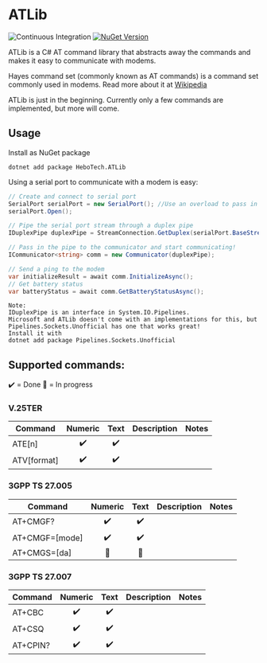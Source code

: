 # ATLib
![Continuous Integration](https://github.com/hbjorgo/ATLib/workflows/Continuous%20Integration/badge.svg?branch=master) [![NuGet Version](https://img.shields.io/nuget/vpre/HeboTech.ATLib.svg?style=flat)](https://www.nuget.org/packages/HeboTech.ATLib/)

ATLib is a C# AT command library that abstracts away the commands and makes it easy to communicate with modems.

Hayes command set (commonly known as AT commands) is a command set commonly used in modems. Read more about it at [Wikipedia](https://en.wikipedia.org/wiki/Hayes_command_set)

ATLib is just in the beginning. Currently only a few commands are implemented, but more will come.

## Usage
Install as NuGet package
```shell
dotnet add package HeboTech.ATLib
```

Using a serial port to communicate with a modem is easy:
```csharp
// Create and connect to serial port
SerialPort serialPort = new SerialPort(); //Use an overload to pass in your settings
serialPort.Open();

// Pipe the serial port stream through a duplex pipe
IDuplexPipe duplexPipe = StreamConnection.GetDuplex(serialPort.BaseStream); // See note below

// Pass in the pipe to the communicator and start communicating!
ICommunicator<string> comm = new Communicator(duplexPipe);

// Send a ping to the modem
var initializeResult = await comm.InitializeAsync();
// Get battery status
var batteryStatus = await comm.GetBatteryStatusAsync();
```

```
Note:
IDuplexPipe is an interface in System.IO.Pipelines.
Microsoft and ATLib doesn't come with an implementations for this, but Pipelines.Sockets.Unofficial has one that works great!
Install it with
dotnet add package Pipelines.Sockets.Unofficial
```
## Supported commands:

:heavy_check_mark: = Done   :wrench: = In progress
### V.25TER
| Command         | Numeric          |    Text          | Description | Notes |
|-----------------|:----------------:|:----------------:|-------------|-------|
| ATE[n]          |:heavy_check_mark:|:heavy_check_mark:|             |       |
| ATV[format]     |:heavy_check_mark:|:heavy_check_mark:|             |       |

### 3GPP TS 27.005

| Command         | Numeric          |    Text          | Description | Notes |
|-----------------|:----------------:|:----------------:|-------------|-------|
| AT+CMGF?        |:heavy_check_mark:|:heavy_check_mark:|             |       |
| AT+CMGF=[mode]  |:heavy_check_mark:|:heavy_check_mark:|             |       |
| AT+CMGS=[da]    |:wrench:          |:wrench:          |             |       |


### 3GPP TS 27.007

| Command         | Numeric          |    Text          | Description | Notes |
|-----------------|:----------------:|:----------------:|-------------|-------|
| AT+CBC          |:heavy_check_mark:|:heavy_check_mark:|             |       |
| AT+CSQ          |:heavy_check_mark:|:heavy_check_mark:|             |       |
| AT+CPIN?        |:heavy_check_mark:|:heavy_check_mark:|             |       |
